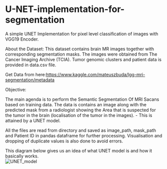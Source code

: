 # U-NET-implementation-for-segmentation

A simple UNET Implementation for pixel level classification of images with VGG19 Encoder.


About the Dataset:
This dataset contains brain MR images together with corresponding segmentation masks.
The images were obtained from The Cancer Imaging Archive (TCIA).
Tumor genomic clusters and patient data is provided in data.csv file.

Get Data from here:https://www.kaggle.com/mateuszbuda/lgg-mri-segmentation/metadata


Objective:

The main agenda is to perform the Semantic Segmentation Of MRI Sacans based on training data. The data is contains an image along with the predicted mask from a radiologist showing the Area that is suspected for the tumor in the brain (localisation of the tumor in the images). - This is attained by a UNET model. 

All the files are read from directory and saved as image_path, mask_path and Patient ID in pandas dataframe for further processing. Visualisation and dropping of duplicate values is also done to avoid errors. 


This diagram below gives us an idea of what UNET model is and how it basically works.  
![UNET_model](https://github.com/itspreeti25/U-NET-implementation-for-segmentation/blob/main/unetmodel.png)

